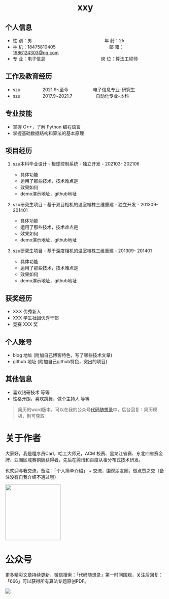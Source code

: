  <center>
     <h1>xxy</h1>
 </center>

## 个人信息 

* 性 别：男   &emsp; &emsp;&emsp;&emsp;&emsp;&emsp;&emsp;&emsp;&emsp;&emsp;&emsp;&emsp;&emsp;&emsp;&emsp;&ensp; 年 龄：25  
* 手 机：18475810405 &emsp;&emsp;&emsp;&emsp;&emsp;&emsp;&ensp;&emsp;&emsp;&emsp;&emsp;&emsp;             邮 箱：1986124303@qq.com    
* 专 业：电子信息    &emsp;&emsp;&emsp;&emsp;&emsp;&emsp;&emsp;&emsp;&emsp;&emsp;&emsp;&emsp;       岗 位：算法工程师

## 工作及教育经历
    
* szu&emsp;&emsp;&emsp;&emsp;&emsp;2021.9~至今  &emsp;&emsp;&emsp;&emsp;&emsp; 电子信息专业-研究生         
* szu&emsp;&emsp;&emsp;&emsp;&emsp;2017.9~2021.7&emsp;&emsp;&emsp;&emsp;&emsp; 自动化专业-本科  

## 专业技能

* 掌握 C++，了解 Python 编程语言
* 掌握基础数据结构和算法的基本原理


## 项目经历

1. szu本科毕业设计 - 板球控制系统 - 独立开发 - 202103- 202106 
    * 具体功能 
    * 运用了那些技术，技术难点是
    * 效果如何
    * demo演示地址，github地址 

2. szu研究生项目 - 基于双目相机的温室植株三维重建 - 独立开发 - 201309- 201401 
    * 具体功能 
    * 运用了那些技术，技术难点是
    * 效果如何
    * demo演示地址，github地址 
3. szu研究生项目 - 基于深度相机的温室植株三维重建 - 201309- 201401 
    * 具体功能 
    * 运用了那些技术，技术难点是
    * 效果如何
    * demo演示地址，github地址 
## 获奖经历
* XXX 优秀新人
* XXX 学生社团优秀干部
* 竞赛 XXX 奖

## 个人账号 
* blog 地址 (附加自己博客特色，写了哪些技术文章)
* github 地址 (附加自己github特色，突出的项目)

## 其他信息 
* 喜欢钻研技术 等等
* 性格开朗，喜欢跳舞，做个主持人 等等 

> 简历的word版本，可以在我的公众号[代码随想录](https://img-blog.csdnimg.cn/20200815195519696.png)中，后台回复：简历模板，别可获取

# 关于作者

大家好，我是程序员Carl，哈工大师兄，ACM 校赛、黑龙江省赛、东北四省赛金牌、亚洲区域赛铜牌获得者，先后在腾讯和百度从事分布式技术研发。

也欢迎与我交流，备注：「个人简单介绍」 + 交流，围观朋友圈，做点赞之交（备注没有自我介绍不通过哦）

<a name="微信"></a>
<img src="https://img-blog.csdnimg.cn/20200814140330894.png" data-img="1" width="175" height="175">

# 公众号

更多精彩文章持续更新，微信搜索：「代码随想录」第一时间围观，关注后回复：「666」可以获得所有算法专题原创PDF。


<a name="公众号"></a>

![](https://github.com/youngyangyang04/leetcode-master/blob/master/pics/%E5%85%AC%E4%BC%97%E5%8F%B7.png)

